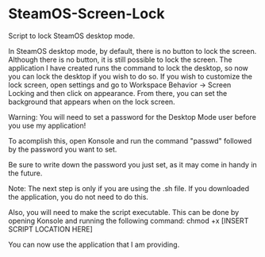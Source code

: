 # SteamOS-Screen-Lock
Script to lock SteamOS desktop mode.


In SteamOS desktop mode, by default, there is no button to lock the screen. Although there is no button, it is still possible to lock the screen. The application I have created runs the command to lock the desktop, so now you can lock the desktop if you wish to do so. If you wish to customize the lock screen, open settings and go to Workspace Behavior -> Screen Locking and then click on appearance. From there, you can set the background that appears when on the lock screen.

Warning: You will need to set a password for the Desktop Mode user before you use my application!

To acomplish this, open Konsole and run the command "passwd" followed by the password you want to set.

Be sure to write down the password you just set, as it may come in handy in the future.

Note: The next step is only if you are using the .sh file. If you downloaded the application, you do not need to do this.

Also, you will need to make the script executable.
This can be done by opening Konsole and running the following command: chmod +x [INSERT SCRIPT LOCATION HERE]

You can now use the application that I am providing.
